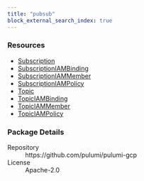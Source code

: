 ```yaml
---
title: "pubsub"
block_external_search_index: true
---
```


<!-- WARNING: this file was generated by Pulumi Docs Generator. -->
<!-- Do not edit by hand unless you're certain you know what you are doing! -->

<h3>Resources</h3>
<ul class="api">
    <li><a href="subscription"><span class="symbol resource"></span>Subscription</a></li>
    <li><a href="subscriptioniambinding"><span class="symbol resource"></span>SubscriptionIAMBinding</a></li>
    <li><a href="subscriptioniammember"><span class="symbol resource"></span>SubscriptionIAMMember</a></li>
    <li><a href="subscriptioniampolicy"><span class="symbol resource"></span>SubscriptionIAMPolicy</a></li>
    <li><a href="topic"><span class="symbol resource"></span>Topic</a></li>
    <li><a href="topiciambinding"><span class="symbol resource"></span>TopicIAMBinding</a></li>
    <li><a href="topiciammember"><span class="symbol resource"></span>TopicIAMMember</a></li>
    <li><a href="topiciampolicy"><span class="symbol resource"></span>TopicIAMPolicy</a></li>
</ul>

<h3>Package Details</h3>
<dl class="package-details">
	<dt>Repository</dt>
	<dd>https://github.com/pulumi/pulumi-gcp</dd>
	<dt>License</dt>
	<dd>Apache-2.0</dd>
</dl>


